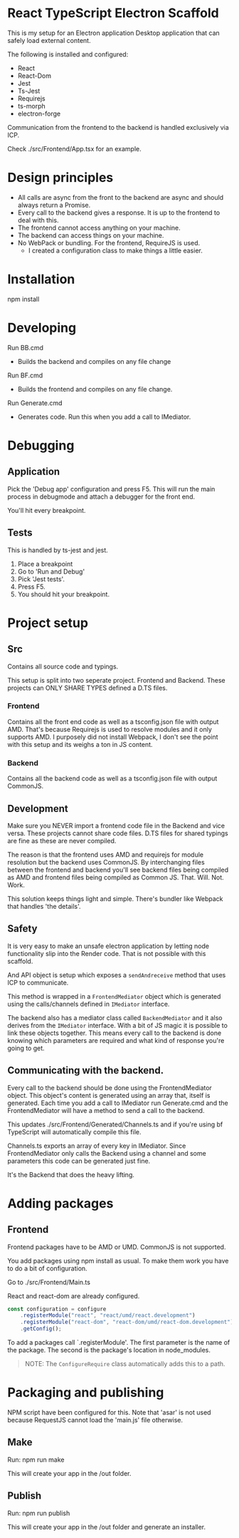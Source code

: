 # React TypeScript Electron Scaffold
This is my setup for an Electron application Desktop application that can safely load external content.

The following is installed and configured:
* React
* React-Dom
* Jest
* Ts-Jest
* Requirejs
* ts-morph
* electron-forge

Communication from the frontend to the backend is handled exclusively via ICP. 

Check ./src/Frontend/App.tsx for an example.

# Design principles

* All calls are async from the front to the backend are async and should always return a Promise.
* Every call to the backend gives a response. It is up to the frontend to deal with this.
* The frontend cannot access anything on your machine.
* The backend can access things on your machine.
* No WebPack or bundling. For the frontend, RequireJS is used.
  * I created a configuration class to make things a little easier.

# Installation
npm install

# Developing
Run BB.cmd
 * Builds the backend and compiles on any file change

Run BF.cmd
 * Builds the frontend and compiles on any file change.

Run Generate.cmd
  * Generates code. Run this when you add a call to IMediator.

# Debugging
## Application
Pick the 'Debug app' configuration and press F5. This will run the main process in debugmode and attach a debugger for the front end.

You'll hit every breakpoint.

## Tests
This is handled by ts-jest and jest. 

1. Place a breakpoint
1. Go to 'Run and Debug'
1. Pick 'Jest tests'.
1. Press F5.
1. You should hit your breakpoint.

# Project setup
## Src
Contains all source code and typings.

This setup is split into two seperate project. Frontend and Backend. These projects can ONLY SHARE TYPES defined a D.TS files. 

### Frontend
Contains all the front end code as well as a tsconfig.json file with output AMD. That's because Requirejs is used to resolve modules and it only supports AMD. I purposely did not install Webpack, I don't see the point with this setup and its weighs a ton in JS content.

### Backend
Contains all the backend code as well as a tsconfig.json file with output CommonJS.

## Development
Make sure you NEVER import a frontend code file in the Backend and vice versa. These projects cannot share code files. D.TS files for shared typings are fine as these are never compiled.

The reason is that the frontend uses AMD and requirejs for module resolution but the backend uses CommonJS. By interchanging files between the frontend and backend you'll see backend files being compiled as AMD and frontend files being compiled as Common JS. That. Will. Not. Work.

This solution keeps things light and simple. There's bundler like Webpack that handles 'the details'.

## Safety
It is very easy to make an unsafe electron application by letting node functionality slip into the Render code. That is not possible with this scaffold.

And API object is setup which exposes a `sendAndreceive` method that uses ICP to communicate.

This method is wrapped in a `FrontendMediator` object which is generated using the calls/channels defined in `IMediator` interface. 

The backend also has a mediator class called `BackendMediator` and it also derives from the `IMediator` interface. With a bit of JS magic it is possible
to link these objects together. This means every call to the backend is done knowing which parameters are required and what kind of response you're going to get.

## Communicating with the backend.
Every call to the backend should be done using the FrontendMediator object. This object's content is generated using an array that, itself is generated.
Each time you add a call to IMediator run Generate.cmd and the FrontendMediator will have a method to send a call to the backend.

This updates ./src/Frontend/Generated/Channels.ts and if you're using bf TypeScript will automatically compile this file.

Channels.ts exports an array of every key in IMediator. Since FrontendMediator only calls the Backend using a channel and some parameters this code can be generated just fine.

It's the Backend that does the heavy lifting.

# Adding packages

## Frontend

Frontend packages have to be AMD or UMD. CommonJS is not supported.

You add packages using npm install as usual. To make them work you have to do a bit of configuration.

Go to ./src/Frontend/Main.ts

React and react-dom are already configured.

```ts
const configuration = configure
    .registerModule("react", "react/umd/react.development")
    .registerModule("react-dom", "react-dom/umd/react-dom.development")
    .getConfig();
```

To add a packages call `.registerModule'. The first parameter is the name of the package. The second is the package's location in node_modules.
> NOTE: The `ConfigureRequire` class automatically adds this to a path.

# Packaging and publishing
NPM script have been configured for this. Note that 'asar' is not used because RequestJS cannot load the 'main.js' file otherwise.

## Make
Run: npm run make

This will create your app in the /out folder.

## Publish
Run: npm run publish

This will create your app in the /out folder and generate an installer.